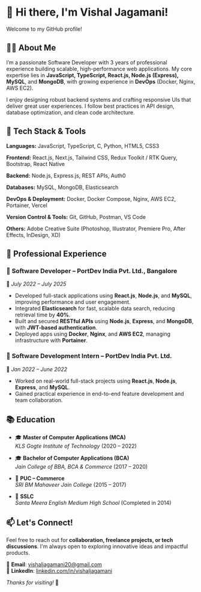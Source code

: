 # 👋 Hi there, I'm Vishal Jagamani!

Welcome to my GitHub profile!

## 👨‍💻 About Me

I’m a passionate Software Developer with 3 years of professional experience building scalable, high-performance web applications. My core expertise lies in **JavaScript, TypeScript, React.js, Node.js (Express), MySQL**, and **MongoDB**, with growing experience in **DevOps** (Docker, Nginx, AWS EC2).

I enjoy designing robust backend systems and crafting responsive UIs that deliver great user experiences. I follow best practices in API design, database optimization, and clean code architecture.

## 🚀 Tech Stack & Tools

**Languages:**  JavaScript, TypeScript, C, Python, HTML5, CSS3

**Frontend:** React.js, Next.js, Tailwind CSS, Redux Toolkit / RTK Query, Bootstrap, React Native

**Backend:** Node.js, Express.js, REST APIs, Auth0

**Databases:** MySQL, MongoDB, Elasticsearch

**DevOps & Deployment:** Docker, Docker Compose, Nginx, AWS EC2, Portainer, Vercel

**Version Control & Tools:** Git, GitHub, Postman, VS Code

**Others:** Adobe Creative Suite (Photoshop, Illustrator, Premiere Pro, After Effects, InDesign, XD)

## 💼 Professional Experience

### 🔹 **Software Developer – PortDev India Pvt. Ltd., Bangalore**  
📅 *July 2022 – July 2025*

- Developed full-stack applications using **React.js**, **Node.js**, and **MySQL**, improving performance and user engagement.
- Integrated **Elasticsearch** for fast, scalable data search, reducing retrieval time by **40%**.
- Built and secured **RESTful APIs** using **Node.js**, **Express**, and **MongoDB**, with **JWT-based authentication**.
- Deployed apps using **Docker**, **Nginx**, and **AWS EC2**, managing infrastructure with **Portainer**.

### 🔹 **Software Development Intern – PortDev India Pvt. Ltd.**  
📅 *Jan 2022 – June 2022*

- Worked on real-world full-stack projects using **React.js**, **Node.js**, **Express**, and **MySQL**.
- Gained practical experience in end-to-end feature development and team collaboration.

## 📚 Education

- 🎓 **Master of Computer Applications (MCA)**  
  *KLS Gogte Institute of Technology* (2020 – 2022)

- 🎓 **Bachelor of Computer Applications (BCA)**  
  *Jain College of BBA, BCA & Commerce* (2017 – 2020)

- 📘 **PUC – Commerce**  
  *SRI BM Mahaveer Jain College* (2015 – 2017)

- 🏫 **SSLC**  
  *Santa Meera English Medium High School* (Completed in 2014)

## 📫 Let's Connect!

Feel free to reach out for **collaboration, freelance projects, or tech discussions**. I'm always open to exploring innovative ideas and impactful products.

📧 **Email**: vishaljagamani20@gmail.com  
💼 **LinkedIn**: [linkedin.com/in/vishaljagamani](https://www.linkedin.com/in/vishaljagamani)

_Thanks for visiting!_ 🌟
